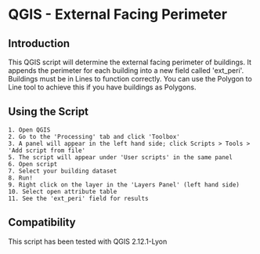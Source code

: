 # QGIS - External Facing Perimeter

## Introduction
This QGIS script will determine the external facing perimeter of buildings. It appends the perimeter for each building into a new field called 'ext_peri'. Buildings must be in Lines to function correctly. You can use the Polygon to Line tool to achieve this if you have buildings as Polygons.

## Using the Script

    1. Open QGIS
    2. Go to the 'Processing' tab and click 'Toolbox'
    3. A panel will appear in the left hand side; click Scripts > Tools > 'Add script from file'
    5. The script will appear under 'User scripts' in the same panel
    6. Open script
    7. Select your building dataset
    8. Run!
    9. Right click on the layer in the 'Layers Panel' (left hand side)
    10. Select open attribute table
    11. See the 'ext_peri' field for results


## Compatibility

This script has been tested with QGIS 2.12.1-Lyon
